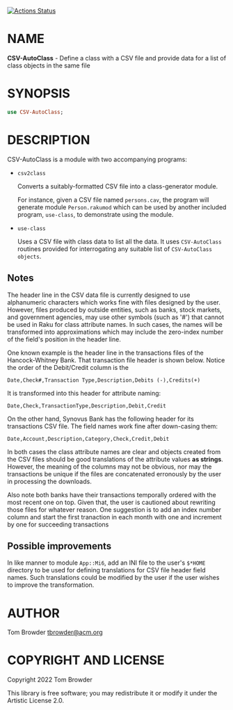 [![Actions Status](https://github.com/tbrowder/CSV-AutoClass/actions/workflows/test.yml/badge.svg)](https://github.com/tbrowder/CSV-AutoClass/actions)

NAME
====

**CSV-AutoClass** - Define a class with a CSV file and provide data for a list of class objects in the same file

SYNOPSIS
========

```raku
use CSV-AutoClass;
```

DESCRIPTION
===========

CSV-AutoClass is a module with two accompanying programs:

  * `csv2class` 

    Converts a suitably-formatted CSV file into a class-generator module. 

    For instance, given a CSV file named `persons.cav`, the program will generate module `Person.rakumod` which can be used by another included program, `use-class`, to demonstrate using the module.

  * `use-class`

    Uses a CSV file with class data to list all the data. It uses `CSV-AutoClass` routines provided for interrogating any suitable list of `CSV-AutoClass objects`.

Notes
-----

The header line in the CSV data file is currently designed to use alphanumeric characters which works fine with files designed by the user. However, files produced by outside entities, such as banks, stock markets, and government agencies, may use other symbols (such as '#') that cannot be used in Raku for class attribute names. In such cases, the names will be transformed into approximations which may include the zero-index number of the field's position in the header line.

One known example is the header line in the transactions files of the Hancock-Whitney Bank. That transaction file header is shown below. Notice the order of the Debit/Credit column is the 

    Date,Check#,Transaction Type,Description,Debits (-),Credits(+)

It is transformed into this header for attribute naming:

    Date,Check,TransactionType,Description,Debit,Credit

On the other hand, Synovus Bank has the following header for its transactions CSV file. The field names work fine after down-casing them:

    Date,Account,Description,Category,Check,Credit,Debit

In both cases the class attribute names are clear and objects created from the CSV files should be good translations of the attribute values **as strings**. However, the meaning of the columns may not be obvious, nor may the transactions be unique if the files are concatenated erronously by the user in processing the downloads.

Also note both banks have their transactions temporally ordered with the most recent one on top. Given that, the user is cautioned about rewriting those files for whatever reason. One suggestion is to add an index number column and start the first tranaction in each month with one and increment by one for succeeding transactions

Possible improvements
---------------------

In like manner to module `App::Mi6`, add an INI file to the user's `$*HOME` directory to be used for defining translations for CSV file header field names. Such translations could be modified by the user if the user wishes to improve the transformation.

AUTHOR
======

Tom Browder <tbrowder@acm.org>

COPYRIGHT AND LICENSE
=====================

Copyright 2022 Tom Browder

This library is free software; you may redistribute it or modify it under the Artistic License 2.0.

